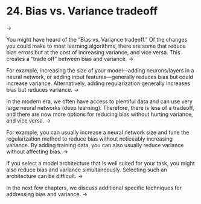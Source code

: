 # 24. Bias vs. Variance tradeoff
->

You might have heard of the “Bias vs. Variance tradeoff.” Of the changes you could make to most learning algorithms, there are some that reduce bias errors but at the cost of increasing variance, and vice versa. This creates a “trade off” between bias and variance.
->

For example, increasing the size of your model—adding neurons/layers in a neural network, or adding input features—generally reduces bias but could increase variance. Alternatively, adding regularization generally increases bias but reduces variance.
->


In the modern era, we often have access to plentiful data and can use very large neural networks (deep learning). Therefore, there is less of a tradeoff, and there are now more options for reducing bias without hurting variance, and vice versa.
->


For example, you can usually increase a neural network size and tune the regularization method to reduce bias without noticeably increasing variance. By adding training data, you can also usually reduce variance without affecting bias.
->


If you select a model architecture that is well suited for your task, you might also reduce bias and variance simultaneously. Selecting such an architecture can be difficult.
->


In the next few chapters, we discuss additional specific techniques for addressing bias and variance.
->

